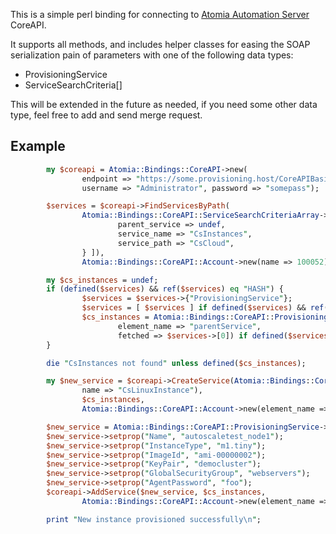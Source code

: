 This is a simple perl binding for connecting to [Atomia Automation Server](http://www.atomia.com) CoreAPI.

It supports all methods, and includes helper classes for easing the SOAP serialization pain of parameters with
one of the following data types:

* ProvisioningService
* ServiceSearchCriteria[]

This will be extended in the future as needed, if you need some other data type, feel free to add and
send merge request.

## Example

```perl
        my $coreapi = Atomia::Bindings::CoreAPI->new(
                endpoint => "https://some.provisioning.host/CoreAPIBasicAuth.svc",
                username => "Administrator", password => "somepass");

        $services = $coreapi->FindServicesByPath(
                Atomia::Bindings::CoreAPI::ServiceSearchCriteriaArray->new(criterias => [ {
                        parent_service => undef,
                        service_name => "CsInstances",
                        service_path => "CsCloud",
                } ]),
                Atomia::Bindings::CoreAPI::Account->new(name => 100052));

        my $cs_instances = undef;
        if (defined($services) && ref($services) eq "HASH") {
                $services = $services->{"ProvisioningService"};
                $services = [ $services ] if defined($services) && ref($services) ne 'ARRAY';
                $cs_instances = Atomia::Bindings::CoreAPI::ProvisioningService->new(
                        element_name => "parentService",
                        fetched => $services->[0]) if defined($services) && scalar($services) > 0;
        }

        die "CsInstances not found" unless defined($cs_instances);

        my $new_service = $coreapi->CreateService(Atomia::Bindings::CoreAPI::ServiceName->new(
                name => "CsLinuxInstance"),
                $cs_instances,
                Atomia::Bindings::CoreAPI::Account->new(element_name => "accountName", name => 100052));

        $new_service = Atomia::Bindings::CoreAPI::ProvisioningService->new(fetched => $new_service);
        $new_service->setprop("Name", "autoscaletest_node1");
        $new_service->setprop("InstanceType", "m1.tiny");
        $new_service->setprop("ImageId", "ami-00000002");
        $new_service->setprop("KeyPair", "democluster");
        $new_service->setprop("GlobalSecurityGroup", "webservers");
        $new_service->setprop("AgentPassword", "foo");
        $coreapi->AddService($new_service, $cs_instances,
                Atomia::Bindings::CoreAPI::Account->new(element_name => "accountName", name => 100052));

        print "New instance provisioned successfully\n";
```

